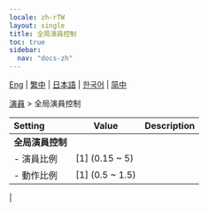 ```yaml
---
locale: zh-rTW
layout: single
title: 全局演員控制
toc: true
sidebar:
  nav: "docs-zh"
---
```

[Eng](/dancexr/menu/2025.4/actors/global_actor_control) | [繁中](/tw/dancexr/menu/2025.4/actors/global_actor_control) | [日本語](/jp/dancexr/menu/2025.4/actors/global_actor_control) | [한국어](/kr/dancexr/menu/2025.4/actors/global_actor_control) | [简中](/zh/dancexr/menu/2025.4/actors/global_actor_control)

[演員](../menu#演員) > 全局演員控制



| Setting | Value | Description |
| :--- | --- | :--- |
|**全局演員控制** | | 
|- 演員比例 | [1] (0.15 ~ 5) | 
|- 動作比例 | [1] (0.5 ~ 1.5) | 
|
